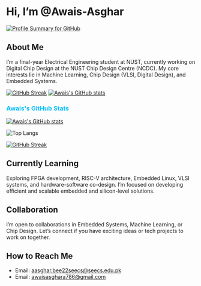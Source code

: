 # Hi, I’m @Awais-Asghar
[![Profile Summary for GitHub](https://img.shields.io/badge/Profile%20Summary-Click%20Here-orange?style=flat-square)](https://profile-summary-for-github.com/user/Awais-Asghar)

## About Me
I’m a final-year Electrical Engineering student at NUST, currently working on Digital Chip Design at the NUST Chip Design Centre (NCDC). My core interests lie in Machine Learning, Chip Design (VLSI, Digital Design), and Embedded Systems.

[![GitHub Streak](https://streak-stats.demolab.com?user=Awais-Asghar&theme=default)](https://git.io/streak-stats) [![Awais's GitHub stats](https://github-readme-stats.vercel.app/api?username=Awais-Asghar&show_icons=true&rank_icon=github&theme=dark)](https://github.com/Awais-Asghar)






<h3 align="left" style="color: #00BFFF;">Awais's GitHub Stats</h3>

[![Awais's GitHub stats](https://github-readme-stats.vercel.app/api?username=Awais-Asghar&show_icons=true&rank_icon=github&theme=dark)](https://github.com/Awais-Asghar)

![Top Langs](https://github-readme-stats.vercel.app/api/top-langs/?username=Awais-Asghar&hide_progress=true&theme=dark)

[![GitHub Streak](https://streak-stats.demolab.com?user=Awais-Asghar&theme=dark)](https://git.io/streak-stats)

## Currently Learning
Exploring FPGA development, RISC-V architecture, Embedded Linux, VLSI systems, and hardware-software co-design. I’m focused on developing efficient and scalable embedded and silicon-level solutions.

## Collaboration
I’m open to collaborations in Embedded Systems, Machine Learning, or Chip Design. Let’s connect if you have exciting ideas or tech projects to work on together.

## How to Reach Me
- Email: aasghar.bee22seecs@seecs.edu.pk
- Email: awaisasghara786@gmail.com 
